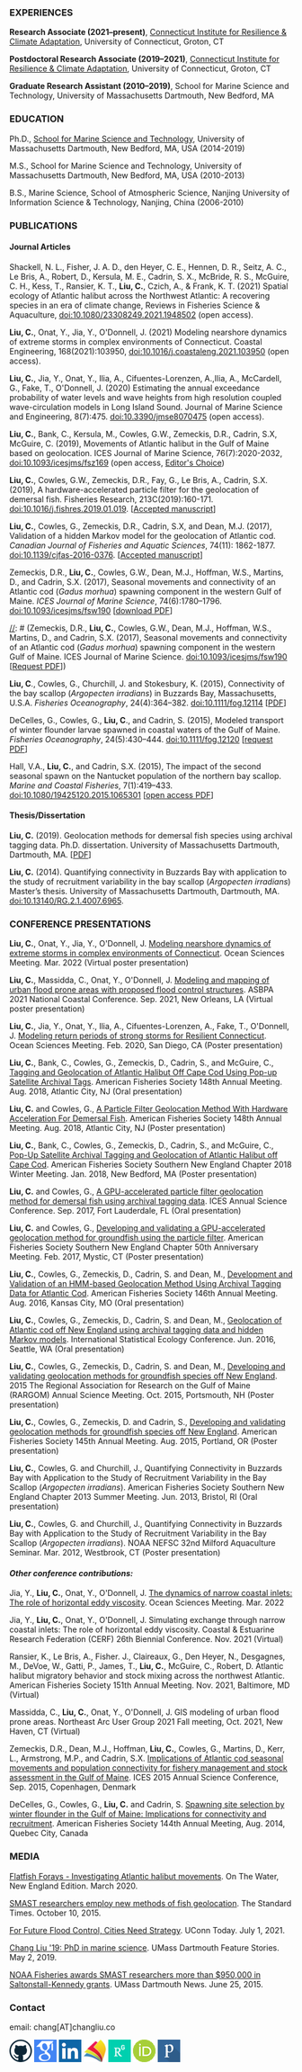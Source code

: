 ### EXPERIENCES
**Research Associate (2021–present)**, [Connecticut Institute for Resilience & Climate Adaptation](https://circa.uconn.edu/), University of Connecticut, Groton, CT


**Postdoctoral Research Associate (2019–2021)**, [Connecticut Institute for Resilience & Climate Adaptation](https://circa.uconn.edu/), University of Connecticut, Groton, CT


**Graduate Research Assistant (2010–2019)**, School for Marine Science and Technology, University of Massachusetts Dartmouth, New Bedford, MA 

### EDUCATION
Ph.D., [School for Marine Science and Technology](http://www.umassd.edu/smast/), University of Massachusetts Dartmouth,
New Bedford, MA, USA (2014-2019)


M.S., School for Marine Science and Technology, University of Massachusetts Dartmouth,
New Bedford, MA, USA (2010-2013)  

B.S., Marine Science, School of Atmospheric Science, Nanjing University of Information Science & Technology,
Nanjing, China (2006-2010)

<!-- ### PROJECTS
* __Investigating the stock structure and life history of Atlantic halibut, a Species of Concern off New England (2017; NOAA S-K Grant)__

   The goal is to investigate the stock structure and life history of Atlantic halibut by tagging and collecting biological samples from halibut caught off Cape Cod. Stock structure will be investigated by observing movement traced via innovative geolocation of halibut tagged with pop-up satellite archival tags (PSATs). PSAT data will be used to reveal halibut seasonal habitat occupancy and behavior. I am charged with the development of geolocation methodology for halibut using PSAT data and interpretation of results with respect to their behavior, movements, and stock structure. This research will improve our understanding of halibut population dynamics and the status of the resource. 

* __Using archival tagging data to develop geolocation methodologies (2014-present; NOAA S-K Grant)__

   The geolocation process is to infer geographical locations of marine fish by comparing environmental data archived by electronic tags attached to fish with regional environmental data derived from a model and/or observations. The primary goal of this research is to develop [geolocation methodologies](https://github.com/cliu3/hmm_smast) for Northwest Atlantic groundfish based on the Hidden Markov Model, with direct application to Atlantic cod, yellowtail flounder, and monkfish. 

* __Quantifying connectivity in Buzzards Bay with application to the study of recruitment variability in the bay scallop *Argopecten irradians* (2010–2013; Woods Hole Sea Grant)__

   To investigate the extent to which the fluctuations of bay scallop population may be due to, yearly variations in the transport of scallop larvae from spawning areas to suitable juvenile habitat (settlement zones), a high-resolution hydrodynamic model was used to drive [an individual-based Lagrangian tracking model](https://github.com/cliu3/fiscm) of scallop larval transport. The model results identify spawning areas from which larvae have the greatest probability of transport to juvenile habitat, which can be use by fishery managers to increase scallop populations either locally or over a broad area.

--- -->

### PUBLICATIONS

#### Journal Articles

Shackell, N. L., Fisher, J. A. D., den Heyer, C. E., Hennen, D. R., Seitz, A. C., Le Bris, A., Robert, D., Kersula, M. E., Cadrin, S. X., McBride, R. S., McGuire, C. H., Kess, T., Ransier, K. T., **Liu, C.**, Czich, A., & Frank, K. T. (2021) Spatial ecology of Atlantic halibut across the Northwest Atlantic: A recovering species in an era of climate change, Reviews in Fisheries Science & Aquaculture, [doi:10.1080/23308249.2021.1948502](https://doi.org/10.1080/23308249.2021.1948502) (open access).
 
**Liu, C.**, Onat, Y., Jia, Y., O'Donnell, J. (2021) Modeling nearshore dynamics of extreme storms in complex environments of Connecticut. Coastal Engineering, 168(2021):103950, [doi:10.1016/j.coastaleng.2021.103950](https://doi.org/10.1016/j.coastaleng.2021.103950) (open access).

**Liu, C.**, Jia, Y., Onat, Y., Ilia, A., Cifuentes-Lorenzen, A.,Ilia, A., McCardell, G., Fake, T., O'Donnell, J. (2020) Estimating the annual exceedance probability of water levels and wave heights from high resolution coupled wave-circulation models in Long Island Sound. Journal of Marine Science and Engineering, 8(7):475. [doi:10.3390/jmse8070475](https://www.mdpi.com/2077-1312/8/7/475) (open access).

**Liu, C.**, Bank, C., Kersula, M., Cowles, G.W., Zemeckis, D.R., Cadrin, S.X, McGuire, C. (2019), Movements of Atlantic halibut in the Gulf of Maine based on geolocation. ICES Journal of Marine Science, 76(7):2020-2032, [doi:10.1093/icesjms/fsz169](https://academic.oup.com/icesjms/advance-article/doi/10.1093/icesjms/fsz169/5571136?guestAccessKey=f1795a83-6959-47ba-a311-ab1222e1336f) (open access, [Editor's Choice](https://www.ices.dk/news-and-events/news-archive/news/Pages/EditorsChoiceChangLiu.aspx))

**Liu, C.**, Cowles, G.W., Zemeckis, D.R., Fay, G., Le Bris, A., Cadrin, S.X. (2019), A hardware-accelerated particle filter for the geolocation of demersal fish. Fisheries Research, 213C(2019):160-171. [doi:10.1016/j.fishres.2019.01.019](https://dx.doi.org/10.1016/j.fishres.2019.01.019). [[Accepted manuscript](documents/hardware-accelerated-particle_FINAL.pdf)]

**Liu, C.**, Cowles, G., Zemeckis, D.R., Cadrin, S.X, and Dean, M.J. (2017), Validation of a hidden Markov model for the geolocation of Atlantic cod. *Canadian Journal of Fisheries and Aquatic Sciences*, 74(11): 1862-1877. [doi:10.1139/cjfas-2016-0376](https://dx.doi.org/10.1139/cjfas-2016-0376). [[Accepted manuscript](documents/CJFAS_validation.pdf)]

Zemeckis, D.R., **Liu, C.**, Cowles, G.W., Dean, M.J., Hoffman, W.S., Martins, D., and Cadrin, S.X. (2017), Seasonal movements and connectivity of an Atlantic cod (*Gadus morhua*) spawning component in the western Gulf of Maine. *ICES Journal of Marine Science*, 74(6):1780–1796. [doi:10.1093/icesjms/fsw190](https://goo.gl/j0rmgw) [[download PDF](https://academic.oup.com/icesjms/article/74/6/1780/2907792/Seasonal-movements-and-connectivity-of-an-Atlantic?guestAccessKey=e6b1993d-59cd-4395-9095-5bb65c13f829)]

[//]: # (Zemeckis, D.R., **Liu, C.**, Cowles, G.W., Dean, M.J., Hoffman, W.S., Martins, D., and Cadrin, S.X. (2017), Seasonal movements and connectivity of an Atlantic cod (*Gadus morhua*) spawning component in the western Gulf of Maine. ICES Journal of Marine Science. [doi:10.1093/icesjms/fsw190](http://icesjms.oxfordjournals.org/content/early/2017/01/15/icesjms.fsw190.abstract) [<A HREF="mailto:chang@changliu.co?Subject=Paper%20request&Body=I%20would%20like%20to%20request%20the%20PDF%20file%20for%20the%20following%20paper%3A%0A%0AZemeckis%2C%20D.R.%2C%20Liu%2C%20C.%2C%20Cowles%2C%20G.W.%2C%20Dean%2C%20M.J.%2C%20Hoffman%2C%20W.S.%2C%20Martins%2C%20D.%2C%20and%20Cadrin%2C%20S.X.%20%282017%29%2C%20Seasonal%20movements%20and%20connectivity%20of%20an%20Atlantic%20cod%20%28Gadus%20morhua%29%20spawning%20component%20in%20the%20western%20Gulf%20of%20Maine.%20ICES%20Journal%20of%20Marine%20Science.%20doi%3A10.1093/icesjms/fsw190%0A%0A">Request PDF</A>])

**Liu, C**., Cowles, G., Churchill, J. and Stokesbury, K. (2015), Connectivity of the bay scallop (*Argopecten irradians*) in Buzzards Bay, Massachusetts, U.S.A. *Fisheries Oceanography*, 24(4):364–382. [doi:10.1111/fog.12114](http://dx.doi.org/10.1111/fog.12114) [[PDF](documents/bay_scallop_FOG_revision_unmarked.pdf)]

DeCelles, G., Cowles, G., **Liu, C**., and Cadrin, S. (2015), Modeled transport of winter flounder larvae spawned in coastal waters of the Gulf of Maine. *Fisheries Oceanography*, 24(5):430–444. [doi:10.1111/fog.12120](http://dx.doi.org/10.1111/fog.12120) [<A HREF="mailto:chang@changliu.co?Subject=Paper%20request&Body=I%20would%20like%20to%20request%20the%20PDF%20file%20for%20the%20following%20paper%3A%0A%0ADeCelles%2C%20G.%2C%20Cowles%2C%20G.%2C%20Liu%2C%20C.%2C%20and%20Cadrin%2C%20S.%20%282015%29%2C%20Modeled%20transport%20of%20winter%20flounder%20larvae%20spawned%20in%20coastal%20waters%20of%20the%20Gulf%20of%20Maine.%20Fisheries%20Oceanography%2C%2024%285%29%3A430-444.%20doi%3A10.1111/fog.12120%0A%0A">request PDF</A>]

Hall, V.A., **Liu, C.**, and Cadrin, S.X. (2015), The impact of the second seasonal spawn on the Nantucket population of the northern bay scallop. *Marine and Coastal Fisheries*, 7(1):419–433. [doi:10.1080/19425120.2015.1065301](http://dx.doi.org/10.1080/19425120.2015.1065301) [[open access PDF](http://www.tandfonline.com/doi/pdf/10.1080/19425120.2015.1065301?needAccess=true)]

[//]: # (##### *Submitted Manuscripts in Review:*)


[//]: # (##### *Manuscripts in Preparation:*)



#### Thesis/Dissertation
**Liu, C.** (2019). Geolocation methods for demersal fish species using archival tagging data. Ph.D. dissertation. University of Massachusetts Dartmouth, Dartmouth, MA. [[PDF](https://umassd.userservices.exlibrisgroup.com/view/delivery/01MA_DM_INST/1297665830001301)]

**Liu, C.** (2014). Quantifying connectivity in Buzzards Bay with application to the study of recruitment variability in the bay scallop (*Argopecten irradians*) Master’s thesis. University of Massachusetts Dartmouth, Dartmouth, MA. [doi:10.13140/RG.2.1.4007.6965](http://dx.doi.org/10.13140/RG.2.1.4007.6965).

### CONFERENCE PRESENTATIONS
**Liu, C.**, Onat, Y., Jia, Y., O'Donnell, J. [Modeling nearshore dynamics of extreme storms in complex environments of Connecticut](https://osm2022.secure-platform.com/a/gallery/rounds/3/details/2064). Ocean Sciences Meeting. Mar. 2022 (Virtual poster presentation)

**Liu, C.**, Massidda, C., Onat, Y., O'Donnell, J. [Modeling and mapping of urban flood prone areas with proposed flood control structures](https://asbpa.org/2021/09/20/poster-session-gallery/). ASBPA 2021 National Coastal Conference. Sep. 2021, New Orleans, LA (Virtual poster presentation)

**Liu, C.**, Jia, Y., Onat, Y., Ilia, A., Cifuentes-Lorenzen, A., Fake, T., O'Donnell, J. [Modeling return periods of strong storms for Resilient Connecticut](https://agu.confex.com/agu/osm20/meetingapp.cgi/Paper/643563). Ocean Sciences Meeting. Feb. 2020, San Diego, CA (Poster presentation)


**Liu, C.**, Bank, C., Cowles, G., Zemeckis, D., Cadrin, S., and McGuire, C., [Tagging and Geolocation of Atlantic Halibut Off Cape Cod Using Pop-up Satellite Archival Tags](https://afs.confex.com/afs/2018/meetingapp.cgi/Paper/33742). American Fisheries Society 148th Annual Meeting. Aug. 2018, Atlantic City, NJ (Oral presentation)

**Liu, C.** and Cowles, G., [A Particle Filter Geolocation Method With Hardware Acceleration For Demersal Fish](http://dx.doi.org/10.13140/RG.2.2.24083.73766). American Fisheries Society 148th Annual Meeting. Aug. 2018, Atlantic City, NJ (Poster presentation)

**Liu, C.**, Bank, C., Cowles, G., Zemeckis, D., Cadrin, S., and McGuire, C., [Pop-Up Satellite Archival Tagging and Geolocation of Atlantic Halibut off Cape Cod](https://github.com/cliu3/cliu3.github.io/raw/master/documents/SNEC_2018.pdf). American Fisheries Society Southern New England Chapter 2018 Winter Meeting. Jan. 2018, New Bedford, MA (Poster presentation)

**Liu, C.** and Cowles, G., [A GPU-accelerated particle filter geolocation method for demersal fish using archival tagging data](http://ices.dk/_layouts/15/ASCProgram/downloadpdf/downloadpdf.ashx?generatepdf=http://ices.dk/sites/pub/ascabstract2017/Abstracts/ICESASCAbstract.docx). ICES Annual Science Conference. Sep. 2017, Fort Lauderdale, FL (Oral presentation)

**Liu, C.** and Cowles, G., [Developing and validating a GPU-accelerated geolocation method for groundfish using the particle filter](documents/snec-2017-poster2.pdf). American Fisheries Society Southern New England Chapter 50th Anniversary Meeting. Feb. 2017, Mystic, CT (Poster presentation)

**Liu, C.**, Cowles, G., Zemeckis, D., Cadrin, S. and Dean, M., [Development and Validation of an HMM-based Geolocation Method Using Archival Tagging Data for Atlantic Cod](https://afs.confex.com/afs/2016/meetingapp.cgi/Paper/24545). American Fisheries Society 146th Annual Meeting. Aug. 2016, Kansas City, MO (Oral presentation)

**Liu, C.**, Cowles, G., Zemeckis, D., Cadrin, S. and Dean, M., [Geolocation of Atlantic cod off New England using archival tagging data and hidden Markov models](documents/ISEC2016_ABSRACT.pdf). International Statistical Ecology Conference. Jun. 2016, Seattle, WA (Oral presentation)

**Liu, C.**, Cowles, G., Zemeckis, D., Cadrin, S. and Dean, M., [Developing and validating geolocation methods for groundfish species off New England](documents/P14_Liu.pdf). 2015 The Regional Association for Research on the Gulf of Maine (RARGOM) Annual Science Meeting. Oct. 2015, Portsmouth, NH (Poster presentation)

**Liu, C.**, Cowles, G., Zemeckis, D. and Cadrin, S., [Developing and validating geolocation methods for groundfish species off New England](https://afs.confex.com/afs/2015/webprogram/Paper21103.html). American Fisheries Society 145th Annual Meeting. Aug. 2015, Portland, OR (Poster presentation)

**Liu, C.**, Cowles, G. and Churchill, J., Quantifying Connectivity in Buzzards Bay with Application to the Study of Recruitment Variability in the Bay Scallop (*Argopecten irradians*). American Fisheries Society Southern New England Chapter 2013 Summer Meeting. Jun. 2013, Bristol, RI (Oral presentation)

**Liu, C.**, Cowles, G. and Churchill, J., Quantifying Connectivity in Buzzards Bay with Application to the Study of Recruitment Variability in the Bay Scallop (*Argopecten irradians*). NOAA NEFSC 32nd Milford Aquaculture Seminar. Mar. 2012, Westbrook, CT (Poster presentation)

#### *Other conference contributions:*
Jia, Y.,  **Liu, C.**, Onat, Y., O'Donnell, J. [The dynamics of narrow coastal inlets: The role of horizontal eddy viscosity](https://osm2022.secure-platform.com/a/gallery/rounds/3/details/2995). Ocean Sciences Meeting. Mar. 2022

Jia, Y.,  **Liu, C.**, Onat, Y., O'Donnell, J. Simulating exchange through narrow coastal inlets: The role of horizontal eddy viscosity. Coastal & Estuarine Research Federation (CERF) 26th Biennial Conference. Nov. 2021 (Virtual)

Ransier, K., Le Bris, A., Fisher. J., Claireaux, G., Den Heyer, N., Desgagnes, M., DeVoe, W., Gatti, P., James, T., **Liu, C.**, McGuire, C., Robert, D. Atlantic halibut migratory behavior and stock mixing across the northwest Atlantic. American Fisheries Society 151th Annual Meeting. Nov. 2021, Baltimore, MD (Virtual)

Massidda, C., **Liu, C.**, Onat, Y., O'Donnell, J. GIS modeling of urban flood prone areas. Northeast Arc User Group 2021 Fall meeting, Oct. 2021, New Haven, CT (Virtual)

Zemeckis, D.R., Dean, M.J., Hoffman, **Liu, C.**, Cowles, G., Martins, D., Kerr, L., Armstrong, M.P., and Cadrin, S.X. [Implications of Atlantic cod seasonal movements and population connectivity for fishery management and stock assessment in the Gulf of Maine](http://www.ices.dk/sites/pub/ASCExtendedAbstracts/Shared%20Documents/E%20-%20Beyond%20ocean%20connectivity.%20Embracing%20advances%20on%20early%20life%20stages%20and%20adult%20connectivity%20to%20assessment%20and%20management/E1015.pdf). ICES 2015 Annual Science Conference, Sep. 2015, Copenhagen, Denmark

DeCelles, G., Cowles, G., **Liu, C.** and Cadrin, S. [Spawning site selection by winter flounder in the Gulf of Maine: Implications for connectivity and recruitment](https://afs.confex.com/afs/2014/webprogram/Paper14129.html). American Fisheries Society 144th Annual Meeting, Aug. 2014, Quebec City, Canada

### MEDIA
[Flatfish Forays - Investigating Atlantic halibut movements](documents/OTW_NE_Mar2020-76-82.pdf). On The Water, New England Edition. March 2020.

[SMAST researchers employ new methods of fish geolocation](https://www.southcoasttoday.com/story/news/environment/2015/10/10/smast-researchers-employ-new-methods/33289645007/). The Standard Times. October 10, 2015.

[For Future Flood Control, Cities Need Strategy](https://today.uconn.edu/2021/07/for-future-flood-control-cities-need-strategy/?utm_source=faculty-staff-daily-digest&utm_medium=email&utm_campaign=daily). UConn Today. July 1, 2021.

[Chang Liu '19: PhD in marine science](https://www.umassd.edu/feature-stories/2019/chang-liu-19.html). UMass Dartmouth Feature Stories. May 2, 2019.

[NOAA Fisheries awards SMAST researchers more than $950,000 in Saltonstall-Kennedy grants](https://www.umassd.edu/smast/news/noaa-fisheries-awards-smast-researchers-more-than-950000-in-grants.html). UMass Dartmouth News. June 25, 2015.


### Contact
email: chang[AT]changliu.co

[![Foo](/images/github-64.png)](https://github.com/cliu3)
<a href="https://scholar.google.com/citations?user=5gnCgYsAAAAJ"><img src="/images/google_scholar.png" width="40"></a>
[![Foo](/images/linkedin.png)](https://www.linkedin.com/in/chang-liu-92023728)
<a href="https://academic.microsoft.com/#/detail/2444526164"><img src="/images/microsoftacademicsearch-icon.jpg" width="40"></a>
<a href="https://www.researchgate.net/profile/Chang_Liu17"><img src="/images/researchgate.png" width="40"></a>
[![Foo](/images/orcid.gif)](http://orcid.org/0000-0003-3663-7671)
[![Foo](/images/Publons.png)](https://publons.com/researcher/1287732/chang-liu/)
